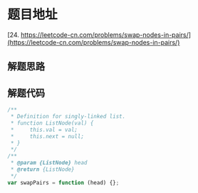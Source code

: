 # 题目地址

[24. https://leetcode-cn.com/problems/swap-nodes-in-pairs/](https://leetcode-cn.com/problems/swap-nodes-in-pairs/)

## 解题思路

## 解题代码

```js
/**
 * Definition for singly-linked list.
 * function ListNode(val) {
 *     this.val = val;
 *     this.next = null;
 * }
 */
/**
 * @param {ListNode} head
 * @return {ListNode}
 */
var swapPairs = function (head) {};
```
